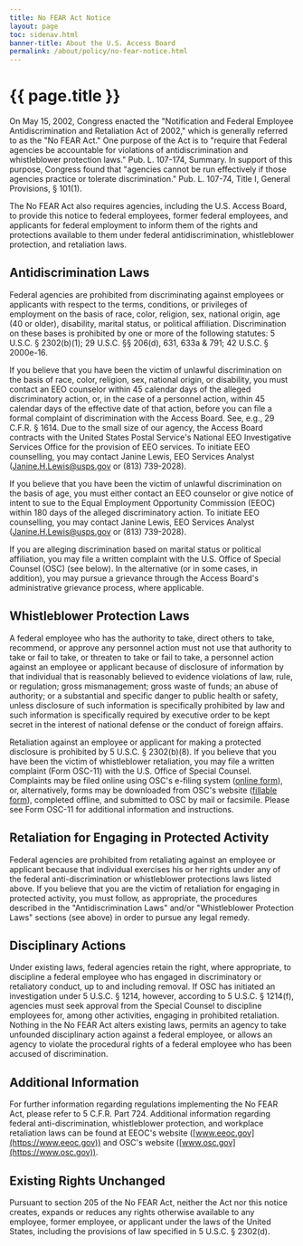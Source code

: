 ```yaml
---
title: No FEAR Act Notice
layout: page
toc: sidenav.html
banner-title: About the U.S. Access Board
permalink: /about/policy/no-fear-notice.html
---
```


# {{ page.title }}

On May 15, 2002, Congress enacted the "Notification and Federal Employee Antidiscrimination and Retaliation Act of 2002," which is generally referred to as the "No FEAR Act."  One purpose of the Act is to "require that Federal agencies be accountable for violations of antidiscrimination and whistleblower protection laws." Pub. L. 107-174, Summary. In support of this purpose, Congress found that "agencies cannot be run effectively if those agencies practice or tolerate discrimination." Pub. L. 107-74, Title I, General Provisions, § 101(1).

The No FEAR Act also requires agencies, including the U.S. Access Board, to provide this notice to federal employees, former federal employees, and applicants for federal employment to inform them of the rights and protections available to them under federal antidiscrimination, whistleblower protection, and retaliation laws.

## Antidiscrimination Laws

Federal agencies are prohibited from discriminating against employees or applicants with respect to the terms, conditions, or privileges of employment on the basis of race, color, religion, sex, national origin, age (40 or older), disability, marital status, or political affiliation. Discrimination on these bases is prohibited by one or more of the following statutes: 5 U.S.C. § 2302(b)(1); 29 U.S.C. §§ 206(d), 631, 633a & 791; 42 U.S.C. § 2000e-16.

If you believe that you have been the victim of unlawful discrimination on the basis of race, color, religion, sex, national origin, or disability, you must contact an EEO counselor within 45 calendar days of the alleged discriminatory action, or, in the case of a personnel action, within 45 calendar days of the effective date of that action, before you can file a formal complaint of discrimination with the Access Board.  See, e.g., 29 C.F.R. § 1614. Due to the small size of our agency, the Access Board contracts with the United States Postal Service's National EEO Investigative Services Office for the provision of EEO services.  To initiate EEO counselling, you may contact Janine Lewis, EEO Services Analyst (<Janine.H.Lewis@usps.gov> or (813) 739-2028).

If you believe that you have been the victim of unlawful discrimination on the basis of age, you must either contact an EEO counselor or give notice of intent to sue to the Equal Employment Opportunity Commission (EEOC) within 180 days of the alleged discriminatory action.  To initiate EEO counselling, you may contact Janine Lewis, EEO Services Analyst (<Janine.H.Lewis@usps.gov> or (813) 739-2028).

If you are alleging discrimination based on marital status or political affiliation, you may file a written complaint with the U.S. Office of Special Counsel (OSC) (see below).  In the alternative (or in some cases, in addition), you may pursue a grievance through the Access Board's administrative grievance process, where applicable.

## Whistleblower Protection Laws

A federal employee who has the authority to take, direct others to take, recommend, or approve any personnel action must not use that authority to take or fail to take, or threaten to take or fail to take, a personnel action against an employee or applicant because of disclosure of information by that individual that is reasonably believed to evidence violations of law, rule, or regulation; gross mismanagement; gross waste of funds; an abuse of authority; or a substantial and specific danger to public health or safety, unless disclosure of such information is specifically prohibited by law and such information is specifically required by executive order to be kept secret in the interest of national defense or the conduct of foreign affairs.

Retaliation against an employee or applicant for making a protected disclosure is prohibited by 5 U.S.C. § 2302(b)(8).  If you believe that you have been the victim of whistleblower retaliation, you may file a written complaint (Form OSC-11) with the U.S. Office of Special Counsel.  Complaints may be filed online using OSC's e-filing system ([online form](https://osc.gov/pages/file-complaint.aspx)), or, alternatively, forms may be downloaded from OSC's website ([fillable form](https://osc.gov/Resources/osc11.pdf)), completed offline, and submitted to OSC by mail or facsimile. Please see Form OSC-11 for additional information and instructions.

## Retaliation for Engaging in Protected Activity

Federal agencies are prohibited from retaliating against an employee or applicant because that individual exercises his or her rights under any of the federal anti-discrimination or whistleblower protections laws listed above.  If you believe that you are the victim of retaliation for engaging in protected activity, you must follow, as appropriate, the procedures described in the "Antidiscrimination Laws" and/or "Whistleblower Protection Laws" sections (see above) in order to pursue any legal remedy.

## Disciplinary Actions

Under existing laws, federal agencies retain the right, where appropriate, to discipline a federal employee who has engaged in discriminatory or retaliatory conduct, up to and including removal.  If OSC has initiated an investigation under 5 U.S.C. § 1214, however, according to 5 U.S.C. § 1214(f), agencies must seek approval from the Special Counsel to discipline employees for, among other activities, engaging in prohibited retaliation.  Nothing in the No FEAR Act alters existing laws, permits an agency to take unfounded disciplinary action against a federal employee, or allows an agency to violate the procedural rights of a federal employee who has been accused of discrimination.

## Additional Information

For further information regarding regulations implementing the No FEAR Act, please refer to 5 C.F.R. Part 724.  Additional information regarding federal anti-discrimination, whistleblower protection, and workplace retaliation laws can be found at EEOC's website ([www.eeoc.gov](https://www.eeoc.gov)) and OSC's website ([www.osc.gov](https://www.osc.gov)).

## Existing Rights Unchanged

Pursuant to section 205 of the No FEAR Act, neither the Act nor this notice creates, expands or reduces any rights otherwise available to any employee, former employee, or applicant under the laws of the United States, including the provisions of law specified in 5 U.S.C. § 2302(d).
